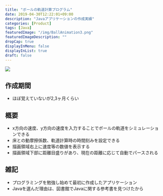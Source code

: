 ```yaml
---
title: "ボールの軌道計算プログラム"
date: 2019-04-30T12:22:01+09:00
description: "Javaアプリケーションの作成実績"
categories: [Product]
tags: [Java]
featuredImage: "/img/BallAnimation3.png"
featuredImageDescription: ""
dropCap: true
displayInMenu: false
displayInList: true
draft: false
---
```


![](/img/BallAnimation3.png)

## 作成期間

- ほぼ覚えていないが2,3ヶ月くらい

## 概要

- x方向の速度、y方向の速度を入力することでボールの軌道をシミュレーションできる
- 床との動摩擦係数、軌道計算時の時間刻みを設定できる
- 描画領域右上に速度等の数値を表示する
- 描画領域下部に距離目盛りがあり、現在の距離に応じて自動でパースされる

## 雑記

- プログラミングを勉強し始めて最初に作成したアプリケーション
- Javaを選んだ理由は、図書館でJavaに関する参考書を見つけたから
